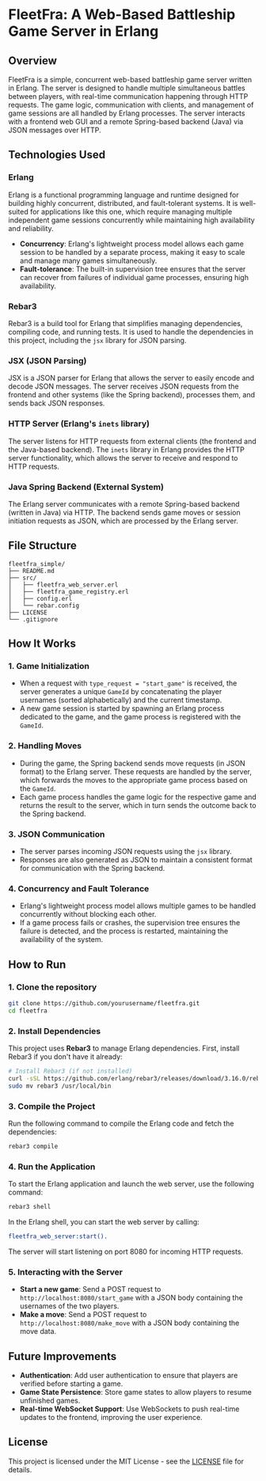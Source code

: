 
# FleetFra: A Web-Based Battleship Game Server in Erlang

## Overview
FleetFra is a simple, concurrent web-based battleship game server written in Erlang. The server is designed to handle multiple simultaneous battles between players, with real-time communication happening through HTTP requests. The game logic, communication with clients, and management of game sessions are all handled by Erlang processes. The server interacts with a frontend web GUI and a remote Spring-based backend (Java) via JSON messages over HTTP.

## Technologies Used

### Erlang
Erlang is a functional programming language and runtime designed for building highly concurrent, distributed, and fault-tolerant systems. It is well-suited for applications like this one, which require managing multiple independent game sessions concurrently while maintaining high availability and reliability.

- **Concurrency**: Erlang's lightweight process model allows each game session to be handled by a separate process, making it easy to scale and manage many games simultaneously.
- **Fault-tolerance**: The built-in supervision tree ensures that the server can recover from failures of individual game processes, ensuring high availability.

### Rebar3
Rebar3 is a build tool for Erlang that simplifies managing dependencies, compiling code, and running tests. It is used to handle the dependencies in this project, including the `jsx` library for JSON parsing.

### JSX (JSON Parsing)
JSX is a JSON parser for Erlang that allows the server to easily encode and decode JSON messages. The server receives JSON requests from the frontend and other systems (like the Spring backend), processes them, and sends back JSON responses.

### HTTP Server (Erlang's `inets` library)
The server listens for HTTP requests from external clients (the frontend and the Java-based backend). The `inets` library in Erlang provides the HTTP server functionality, which allows the server to receive and respond to HTTP requests.

### Java Spring Backend (External System)
The Erlang server communicates with a remote Spring-based backend (written in Java) via HTTP. The backend sends game moves or session initiation requests as JSON, which are processed by the Erlang server.

## File Structure
```text
fleetfra_simple/
├── README.md
├── src/
│   ├── fleetfra_web_server.erl
│   ├── fleetfra_game_registry.erl
│   ├── config.erl
│   └── rebar.config
├── LICENSE
└── .gitignore
```

## How It Works

### 1. Game Initialization
- When a request with `type_request = "start_game"` is received, the server generates a unique `GameId` by concatenating the player usernames (sorted alphabetically) and the current timestamp.
- A new game session is started by spawning an Erlang process dedicated to the game, and the game process is registered with the `GameId`.

### 2. Handling Moves
- During the game, the Spring backend sends move requests (in JSON format) to the Erlang server. These requests are handled by the server, which forwards the moves to the appropriate game process based on the `GameId`.
- Each game process handles the game logic for the respective game and returns the result to the server, which in turn sends the outcome back to the Spring backend.

### 3. JSON Communication
- The server parses incoming JSON requests using the `jsx` library.
- Responses are also generated as JSON to maintain a consistent format for communication with the Spring backend.

### 4. Concurrency and Fault Tolerance
- Erlang's lightweight process model allows multiple games to be handled concurrently without blocking each other.
- If a game process fails or crashes, the supervision tree ensures the failure is detected, and the process is restarted, maintaining the availability of the system.

## How to Run

### 1. Clone the repository

```bash
git clone https://github.com/yourusername/fleetfra.git
cd fleetfra
```

### 2. Install Dependencies

This project uses **Rebar3** to manage Erlang dependencies. First, install Rebar3 if you don't have it already:

```bash
# Install Rebar3 (if not installed)
curl -sSL https://github.com/erlang/rebar3/releases/download/3.16.0/rebar3-3.16.0.tar.gz | tar xz
sudo mv rebar3 /usr/local/bin
```

### 3. Compile the Project

Run the following command to compile the Erlang code and fetch the dependencies:

```bash
rebar3 compile
```

### 4. Run the Application

To start the Erlang application and launch the web server, use the following command:

```bash
rebar3 shell
```

In the Erlang shell, you can start the web server by calling:

```erlang
fleetfra_web_server:start().
```

The server will start listening on port 8080 for incoming HTTP requests.

### 5. Interacting with the Server

- **Start a new game**: Send a POST request to `http://localhost:8080/start_game` with a JSON body containing the usernames of the two players.
- **Make a move**: Send a POST request to `http://localhost:8080/make_move` with a JSON body containing the move data.

## Future Improvements

- **Authentication**: Add user authentication to ensure that players are verified before starting a game.
- **Game State Persistence**: Store game states to allow players to resume unfinished games.
- **Real-time WebSocket Support**: Use WebSockets to push real-time updates to the frontend, improving the user experience.

## License

This project is licensed under the MIT License - see the [LICENSE](LICENSE) file for details.